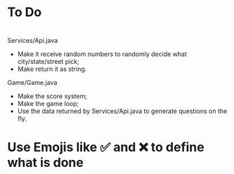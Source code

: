 # To Do
#

Services/Api.java
 * Make it receive random numbers to randomly decide what city/state/street pick;
 * Make return it as string.

Game/Game.java
* Make the score system;
* Make the game loop;
* Use the data returned by Services/Api.java to generate questions on the fly.


# Use Emojis like  ✅ and  	❌ to define what is done